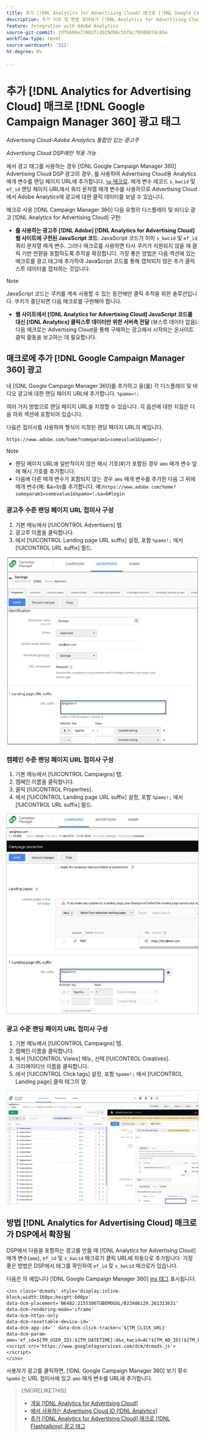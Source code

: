 ```yaml
---
title: 추가 [!DNL Analytics for Advertising Cloud] 매크로 [!DNL Google Campaign Manager 360] 광고 태그
description: 추가 이유 및 방법 알아보기 [!DNL Analytics for Advertising Cloud] 매크로 [!DNL Google Campaign Manager 360] 광고 태그
feature: Integration with Adobe Analytics
source-git-commit: 2dfb609e73902fcd929d96c55fbc79588074c65e
workflow-type: tm+mt
source-wordcount: '521'
ht-degree: 0%

---
```


# 추가 [!DNL Analytics for Advertising Cloud] 매크로 [!DNL Google Campaign Manager 360] 광고 태그

*Advertising Cloud-Adobe Analytics 통합만 있는 광고주*

*Advertising Cloud DSP에만 적용 가능*

에서 광고 태그를 사용하는 경우 [!DNL Google Campaign Manager 360] Advertising Cloud DSP 광고의 경우, 를 사용하여 Advertising Cloud용 Analytics 매개 변수를 랜딩 페이지 URL에 추가합니다. [`%p` 매크로](https://support.google.com/campaignmanager/table/6096962). 매개 변수 레코드 `s_kwcid` 및 `ef_id` 랜딩 페이지 URL에서 쿼리 문자열 매개 변수를 사용하므로 Advertising Cloud에서 Adobe Analytics에 광고에 대한 클릭 데이터를 보낼 수 있습니다.

매크로 사용 [!DNL Campaign Manager 360] 다음 유형의 디스플레이 및 비디오 광고 [!DNL Analytics for Advertising Cloud] 구현:

* **를 사용하는 광고주 [!DNL Adobe] [!DNL Analytics for Advertising Cloud] 웹 사이트에 구현된 JavaScript 코드**: JavaScript 코드가 이미 `s_kwcid` 및 `ef_id` 쿼리 문자열 매개 변수. 그러나 매크로를 사용하면 타사 쿠키가 지원되지 않을 때 클릭 기반 전환을 포함하도록 추적을 확장합니다. 가장 좋은 방법은 다음 섹션에 있는 매크로를 광고 태그에 추가하여 JavaScript 코드를 통해 캡처되지 않은 추가 클릭스루 데이터를 캡처하는 것입니다.

>[!NOTE]
>
>JavaScript 코드는 쿠키를 계속 사용할 수 있는 동안에만 클릭 추적을 위한 솔루션입니다. 쿠키가 중단되면 다음 매크로를 구현해야 합니다.

* **웹 사이트에서 [!DNL Analytics for Advertising Cloud] JavaScript 코드를 대신 [!DNL Analytics] 클릭스루 데이터만 위한 서버측 전달** (뷰스루 데이터 없음): 다음 매크로는 Advertising Cloud을 통해 구매하는 광고에서 시작되는 온사이트 클릭 활동을 보고하는 데 필요합니다.

## 매크로에 추가 [!DNL Google Campaign Manager 360] 광고

내 [!DNL Google Campaign Manager 360]를 추가하고 을(를) 각 디스플레이 및 비디오 광고에 대한 랜딩 페이지 URL에 추가합니다. `%pamo=!;`

여러 가지 방법으로 랜딩 페이지 URL을 지정할 수 있습니다. 각 옵션에 대한 지침은 다음 하위 섹션에 포함되어 있습니다.

다음은 접미사를 사용하여 형식이 지정된 랜딩 페이지 URL의 예입니다.

```
https://www.adobe.com/home?someparam1=somevalue1&%pamo=!;
```

>[!NOTE]
>
>
>* 랜딩 페이지 URL에 일반적이지 않은 해시 기호(#)가 포함된 경우 `amo` 매개 변수 앞에 해시 기호를 추가합니다.
>* 다음에 다른 매개 변수가 포함되지 않는 경우 `amo` 매개 변수를 추가한 다음 그 뒤에 매개 변수(예: &amp;a=b)를 추가합니다. 예:`https://www.adobe.com/home?someparam1=somevalue1&%pamo=!;&a=b#login`


### 광고주 수준 랜딩 페이지 URL 접미사 구성

1. 기본 메뉴에서 [!UICONTROL Advertisers] 탭.
1. 광고주 이름을 클릭합니다.
1. 에서 [!UICONTROL Landing page URL suffix] 설정, 포함 `%pamo!;` 에서 [!UICONTROL URL suffix] 필드.

![advertiser 수준 설정](/help/integrations/assets/macro-ggl360-advertiser.png)

### 캠페인 수준 랜딩 페이지 URL 접미사 구성

1. 기본 메뉴에서 [!UICONTROL Campaigns] 탭.
1. 캠페인 이름을 클릭합니다.
1. 클릭 [!UICONTROL Properties].
1. 에서 [!UICONTROL Landing page URL suffix] 설정, 포함 `%pamo!;` 에서 [!UICONTROL URL suffix] 필드.

![campaign 수준 설정](/help/integrations/assets/macro-ggl360-campaign.png)

### 광고 수준 랜딩 페이지 URL 접미사 구성

1. 기본 메뉴에서 [!UICONTROL Campaigns] 탭.
1. 캠페인 이름을 클릭합니다.
1. 에서 [!UICONTROL Views] 메뉴, 선택 [!UICONTROL Creatives].
1. 크리에이티브 이름을 클릭합니다.
1. 에서 [!UICONTROL Click tags] 설정, 포함 `%pamo!;` 에서 [!UICONTROL Landing page] 클릭 태그의 열.

![크리에이티브 수준 설정](/help/integrations/assets/macro-ggl360-creative.png)

## 방법 [!DNL Analytics for Advertising Cloud] 매크로가 DSP에서 확장됨

DSP에서 다음을 포함하는 광고를 만들 때 [!DNL Analytics for Advertising Cloud] 매개 변수(`amo`), `ef_id` 및 `s_kwcid` 매크로가 클릭 URL에 자동으로 추가됩니다. 가장 좋은 방법은 DSP에서 태그를 확인하여 `ef_id` 및 `s_kwcid` 매크로가 있습니다.

다음은 의 예입니다 [!DNL Google Campaign Manager 360] [ins 태그](https://support.google.com/campaignmanager/answer/6080468) 표시됩니다.

```
<ins class='dcmads' style='display:inline-block;width:160px;height:600px'
data-dcm-placement='N6482.2155306TUBEMOGUL/B23486129.261313631'
data-dcm-rendering-mode='iframe'
data-dcm-https-only
data-dcm-resettable-device-id=''
data-dcm-app-id='' data-dcm-click-tracker='${TM_CLICK_URL}'
data-dcm-param-amo='ef_id=${TM_USER_ID}:${TM_DATETIME}:d&s_kwcid=AC!${TM_AD_ID}!${TM_PLACEMENT_ID}'>
<script src='https://www.googletagservices.com/dcm/dcmads.js'></script>
</ins>
```

사용자가 광고를 클릭하면, [!DNL Google Campaign Manager 360] 보기 횟수 `%pamo` 는 URL 접미사에 있고 `amo` 매개 변수를 URL에 추가합니다.


>[!MORELIKETHIS]
>
>* [개요 [!DNL Analytics for Advertising Cloud]](overview.md)
>* [에서 사용하는 Advertising Cloud ID [!DNL Analytics]](/help/integrations/analytics/ids.md)
>* [추가 [!DNL Analytics for Advertising Cloud] 매크로 [!DNL Flashtalking] 광고 태그](macros-flashtalking.md)

